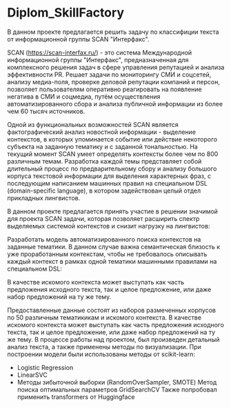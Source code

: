 # Diplom_SkillFactory

В данном проекте предлагается решить задачу по классифиции текста от информационной группы SCAN "Интерфакс". 

SCAN (https://scan-interfax.ru/) - это система Международной информационной группы "Интерфакс", предназначенная для комплексного решения задач в сфере управления репутацией и анализа эффективности PR. Решает задачи по мониторингу СМИ и соцсетей, анализу медиа-поля, проверке деловой репутации компаний и персон, позволяет пользователям оперативно реагировать на появление негатива в СМИ и соцмедиа, путём осуществления автоматизированного сбора и анализа публичной информации из более чем 60 тысяч источников.

Одной из функциональных возможностей SCAN является фактографический анализ новостной информации - выделение контекстов, в которых упоминается событие или действие некоторого субъекта на заданную тематику и с заданной тональностью.
На текущий момент SCAN умеет определять контексты более чем по 800 различным темам. Разработка каждой темы представляет собой длительный процесс по предварительному сбору и анализу большого корпуса текстовой информации для выделения характерных фраз, с последующим написанием машинных правил на специальном DSL (domain-specific language), в котором задействован целый отдел прикладных лингвистов.

В данном проекте предлагается принять участие в решении значимой для проекта SCAN задачи, которая позволяет расширить спектр выделяемых системой контекстов и снизит нагрузку на лингвистов:

Разработать модель автоматизированного поиска контекстов на заданные тематики. В данном случае важна семантическая близость к уже проработанным контекстам, чтобы не требовалось описывать каждый контекст в рамках одной тематики машинными правилами на специальном DSL:

В качестве искомого контекста может выступать как часть предложения исходного текста, так и целое предложение, или даже набор предложений на ту же тему.

  Предоставленные данные состоят из наборов размеченных корпусов по 50 различным тематикикам и искомого контекста. В качестве искомого контекста может выступать как часть предложения исходного текста, так и целое предложение, или даже набор предложений на ту же тему. 
  В процессе работы над проектом, был произведен детальный анализ текста, а также применены методы по визуализации. 
  При построении модели были использованы методы от scikit-learn:
  - Logistic Regression
  - LinearSVC
  - Методы зибыточной выборки (RandomOverSampler, SMOTE)
  Метод поиска оптимальных параметров GridSearchCV
  Также попробовал применить transformers от  Huggingface
